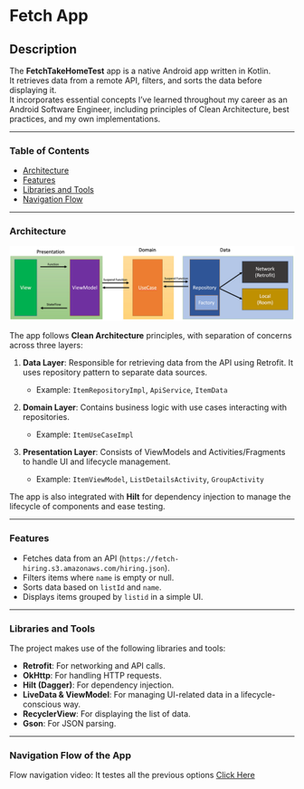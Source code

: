 # Fetch App

## Description

The **FetchTakeHomeTest** app is a native Android app written in Kotlin.<br>
It retrieves data from a remote API, filters, and sorts the data before displaying it. <br>
It incorporates essential concepts I’ve learned throughout my career as an Android Software Engineer, including principles of Clean Architecture, best practices, and my own implementations.

---


### Table of Contents
- [Architecture](#architecture)
- [Features](#features)
- [Libraries and Tools](#libraries-and-tools)
- [Navigation Flow](#screenshots)

---

### Architecture

<img width="800" alt="image" src="https://github.com/anushyas253/FetchTakeHomeTest/blob/master/assests/img.png">

The app follows **Clean Architecture** principles, with separation of concerns across three layers:

1. **Data Layer**: Responsible for retrieving data from the API using Retrofit. It uses repository pattern to separate data sources.
   - Example: `ItemRepositoryImpl`, `ApiService`, `ItemData`

2. **Domain Layer**: Contains business logic with use cases interacting with repositories.
   - Example: `ItemUseCaseImpl`

3. **Presentation Layer**: Consists of ViewModels and Activities/Fragments to handle UI and lifecycle management.
   - Example: `ItemViewModel`, `ListDetailsActivity`, `GroupActivity` 

The app is also integrated with **Hilt** for dependency injection to manage the lifecycle of components and ease testing.

---

### Features
- Fetches data from an API (`https://fetch-hiring.s3.amazonaws.com/hiring.json`).
- Filters items where `name` is empty or null.
- Sorts data based on `listId` and `name`.
- Displays items grouped by `listid` in a simple UI.

---

### Libraries and Tools
The project makes use of the following libraries and tools:

- **Retrofit**: For networking and API calls.
- **OkHttp**: For handling HTTP requests.
- **Hilt (Dagger)**: For dependency injection.
- **LiveData & ViewModel**: For managing UI-related data in a lifecycle-conscious way.
- **RecyclerView**: For displaying the list of data.
- **Gson**: For JSON parsing.

---

### Navigation Flow of the App

Flow navigation video: It testes all the previous options
[Click Here](https://github.com/anushyas253/FetchTakeHomeTest/blob/master/assests/Fetch_video%20(1).mp4)

